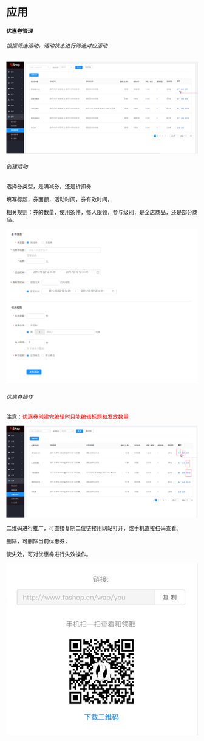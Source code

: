 # 应用

#### 优惠券管理

<h6>根据筛选活动，活动状态进行筛选对应活动</h6>

![](./images/Application3_1.png)

<h6>创建活动</h6>

选择券类型，是满减券，还是折扣券

填写标题，券面额，活动时间，券有效时间，

相关规则：券的数量，使用条件，每人限领，参与级别，是全店商品，还是部分商品。

![](./images/Application3_2.png)

<h6>优惠券操作</h6>

注意：<font color="red">优惠券创建完编辑时只能编辑标题和发放数量</font>

![](./images/Application3_3.png)

二维码进行推广，可直接复制二位链接用网站打开，或手机直接扫码查看。

删除，可删除当前优惠券，

使失效，可对优惠券进行失效操作。

![](./images/Application3_4.png)